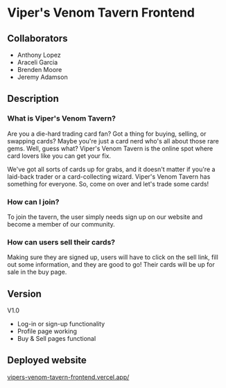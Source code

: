 # Viper's Venom Tavern Frontend

## Collaborators

- Anthony Lopez
- Araceli Garcia
- Brenden Moore
- Jeremy Adamson

## Description

<h3>What is Viper's Venom Tavern?</h3>

Are you a die-hard trading card fan? Got a thing for buying, selling, or swapping cards? Maybe you're just a card nerd who's all about those rare gems. Well, guess what? Viper's Venom Tavern is the online spot where card lovers like you can get your fix.

We've got all sorts of cards up for grabs, and it doesn't matter if you're a laid-back trader or a card-collecting wizard. Viper's Venom Tavern has something for everyone. So, come on over and let's trade some cards!

<h3>How can I join?</h3>

To join the tavern, the user simply needs sign up on our website and become a member of our community.

<h3>How can users sell their cards?</h3>

Making sure they are signed up, users will have to click on the sell link, fill out some information, and they are good to go! Their cards will be up for sale in the buy page.

## Version

V1.0

- Log-in or sign-up functionality
- Profile page working
- Buy & Sell pages functional

## Deployed website

[vipers-venom-tavern-frontend.vercel.app/](https://vipers-venom-tavern-frontend.vercel.app/)
